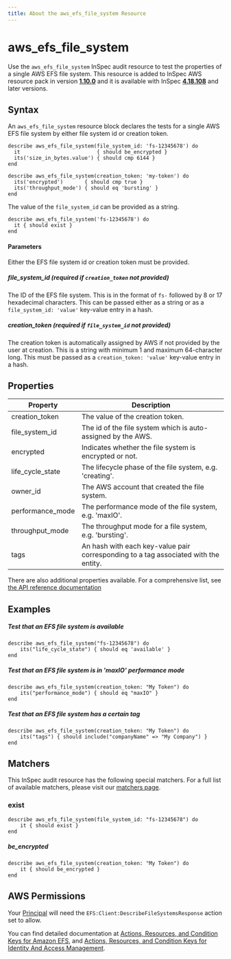 ```yaml
---
title: About the aws_efs_file_system Resource
---
```


# aws\_efs\_file_system

Use the `aws_efs_file_system` InSpec audit resource to test the properties of a single AWS EFS file system.
This resource is added to InSpec AWS resource pack in version **[1.10.0](https://github.com/inspec/inspec-aws/releases/tag/v1.10.0)** and it is available with InSpec **[4.18.108](https://github.com/inspec/inspec/releases/tag/v4.18.108)** and later versions. 

## Syntax

An `aws_efs_file_system` resource block declares the tests for a single AWS EFS file system by either file system id or creation token.

    describe aws_efs_file_system(file_system_id: 'fs-12345678') do
      it                         { should be_encrypted }
      its('size_in_bytes.value') { should cmp 6144 }
    end

    describe aws_efs_file_system(creation_token: 'my-token') do
      its('encrypted')       { should cmp true }
      its('throughput_mode') { should eq 'bursting' }
    end

The value of the `file_system_id` can be provided as a string.  

    describe aws_efs_file_system('fs-12345678') do
      it { should exist }
    end

#### Parameters

Either the EFS file system id or creation token must be provided.

##### file\_system\_id _(required if `creation_token` not provided)_

The ID of the EFS file system. This is in the format of `fs-` followed by 8 or 17 hexadecimal characters.
This can be passed either as a string or as a `file_system_id: 'value'` key-value entry in a hash.

##### creation_token _(required if `file_system_id` not provided)_

The creation token is automatically assigned by AWS if not provided by the user at creation. 
This is a string with minimum 1 and maximum 64-character long.
This must be passed as a `creation_token: 'value'` key-value entry in a hash.

## Properties

|Property             | Description |
| ---                 | --- |
|creation_token       | The value of the creation token.|
|file\_system\_id     | The id of the file system which is auto-assigned by the AWS. |
|encrypted            | Indicates whether the file system is encrypted or not. |
|life\_cycle\_state   | The lifecycle phase of the file system, e.g. 'creating'. |
|owner\_id            | The AWS account that created the file system. |
|performance\_mode    | The performance mode of the file system, e.g. 'maxIO'. |
|throughput_mode      | The throughput mode for a file system, e.g. 'bursting'. |
|tags                 | An hash with each key-value pair corresponding to a tag associated with the entity. |

There are also additional properties available. For a comprehensive list, see [the API reference documentation](https://docs.aws.amazon.com/efs/latest/ug/API_FileSystemDescription.html)

## Examples

##### Test that an EFS file system is available

    describe aws_efs_file_system("fs-12345678") do
        its("life_cycle_state") { should eq 'available' }
    end
    

##### Test that an EFS file system is in 'maxIO' performance mode

    describe aws_efs_file_system(creation_token: "My Token") do
        its("performance_mode") { should eq "maxIO" }
    end
    
##### Test that an EFS file system has a certain tag

    describe aws_efs_file_system(creation_token: "My Token") do
        its("tags") { should include("companyName" => "My Company") }
    end
    
## Matchers

This InSpec audit resource has the following special matchers. For a full list of available matchers, please visit our [matchers page](https://www.inspec.io/docs/reference/matchers/).

   
### exist

    describe aws_efs_file_system(file_system_id: "fs-12345678") do
        it { should exist }
    end
    
##### be_encrypted

    describe aws_efs_file_system(creation_token: "My Token") do
        it { should be_encrypted }
    end
    
## AWS Permissions

Your [Principal](https://docs.aws.amazon.com/IAM/latest/UserGuide/intro-structure.html#intro-structure-principal) will need the `EFS:Client:DescribeFileSystemsResponse` action set to allow.

You can find detailed documentation at [Actions, Resources, and Condition Keys for Amazon EFS](https://docs.aws.amazon.com/IAM/latest/UserGuide/list_amazonelasticfilesystem.html), and [Actions, Resources, and Condition Keys for Identity And Access Management](https://docs.aws.amazon.com/IAM/latest/UserGuide/list_identityandaccessmanagement.html).
